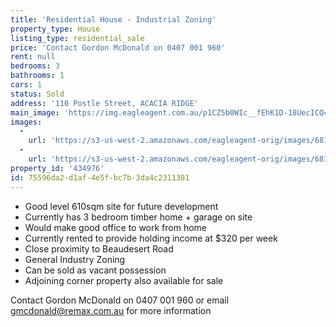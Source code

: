 ```yaml
---
title: 'Residential House - Industrial Zoning'
property_type: House
listing_type: residential_sale
price: 'Contact Gordon McDonald on 0407 001 960'
rent: null
bedrooms: 3
bathrooms: 1
cars: 1
status: Sold
address: '110 Postle Street, ACACIA RIDGE'
main_image: 'https://img.eagleagent.com.au/p1CZ5b0WIc__fEhK1D-18UecICQ=/1280x854/smart/https://s3-us-west-2.amazonaws.com/eagleagent-orig/images/6819470/105820046-image-M.jpg'
images:
  -
    url: 'https://s3-us-west-2.amazonaws.com/eagleagent-orig/images/6819471/105820046-image-A.jpg'
  -
    url: 'https://s3-us-west-2.amazonaws.com/eagleagent-orig/images/6819470/105820046-image-M.jpg'
property_id: '434976'
id: 75596da2-d1af-4e5f-bc7b-3da4c2311381
---
```

*  Good level 610sqm site for future development
*  Currently has 3 bedroom timber home + garage on site
*  Would make good office to work from home
*  Currently rented to provide holding income at $320 per week
*  Close proximity to Beaudesert Road
*  General Industry Zoning
*  Can be sold as vacant possession
*  Adjoining corner property also available for sale

Contact Gordon McDonald on 0407 001 960 or email gmcdonald@remax.com.au for more information